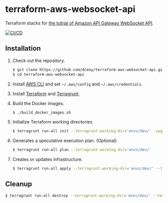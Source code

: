 terraform-aws-websocket-api
===========================

Terraform stacks for [the tutrial of Amazon API Gateway WebSocket API](https://docs.aws.amazon.com/apigateway/latest/developerguide/websocket-api-chat-app.html).

[![CI/CD](https://github.com/dceoy/terraform-aws-websocket-api/actions/workflows/ci.yml/badge.svg)](https://github.com/dceoy/terraform-aws-websocket-api/actions/workflows/ci.yml)

Installation
------------

1.  Check out the repository.

    ```sh
    $ git clone https://github.com/dceoy/terraform-aws-websocket-api.git
    $ cd terraform-aws-websocket-api
    ```

2.  Install [AWS CLI](https://aws.amazon.com/cli/) and set `~/.aws/config` and `~/.aws/credentials`.

3.  Install [Terraform](https://www.terraform.io/) and [Terragrunt](https://terragrunt.gruntwork.io/).

4.  Build the Docker images.

    ```sh
    $ ./build_docker_images.sh
    ```

5.  Initialize Terraform working directories.

    ```sh
    $ terragrunt run-all init --terragrunt-working-dir='envs/dev/' -upgrade -reconfigure
    ```

6.  Generates a speculative execution plan. (Optional)

    ```sh
    $ terragrunt run-all plan --terragrunt-working-dir='envs/dev/'
    ```

7.  Creates or updates infrastructure.

    ```sh
    $ terragrunt run-all apply --terragrunt-working-dir='envs/dev/' --terragrunt-non-interactive
    ```

Cleanup
-------

```sh
$ terragrunt run-all destroy --terragrunt-working-dir='envs/dev/' --terragrunt-non-interactive
```
